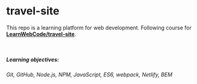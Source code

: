 # travel-site
This repo is a learning platform for web development. Following course for [**LearnWebCode/travel-site**](https://github.com/LearnWebCode/travel-site-files).

<br />

##### Learning objectives:
*Git, GitHub, Node.js, NPM, JavaScript, ES6, webpack, Netlify, BEM*
